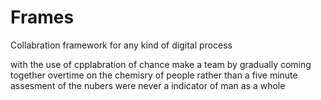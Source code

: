 # Frames
Collabration framework for any kind of digital process

with the use of cpplabration of chance make a team by gradually coming together overtime on the chemisry of people rather than a 
five minute assesment of the nubers were never a indicator of man as a whole
